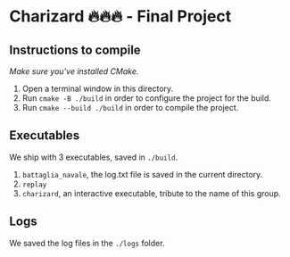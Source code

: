 # Charizard 🔥🔥🔥 - Final Project

## Instructions to compile
*Make sure you've installed CMake.*

1. Open a terminal window in this directory.
2. Run `cmake -B ./build` in order to configure the project for the build.
3. Run `cmake --build ./build` in order to compile the project.

## Executables
We ship with 3 executables, saved in `./build`.
1. `battaglia_navale`, the log.txt file is saved in the current directory.
2. `replay`
3. `charizard`, an interactive executable, tribute to the name of this group.

## Logs
We saved the log files in the `./logs` folder.